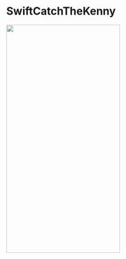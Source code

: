 # SwiftCatchTheKenny

<img src= "https://github.com/berkcangursoy/SwiftCatchTheKenny/assets/135321861/6c5df4c4-0856-4dbd-b934-53ecdd5ee596" width=300 height=600>

